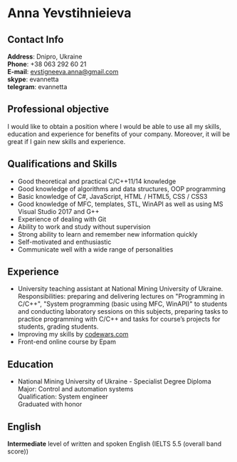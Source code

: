 # Anna Yevstihnieieva
## Contact Info
**Address**: Dnipro, Ukraine </br>
**Phone**: +38 063 292 60 21 </br>
**E-mail**: evstigneeva.anna@gmail.com </br>
**skype**: evannetta </br>
**telegram**: evannetta </br>
## Professional objective
I would like to obtain a position where I would be able to use all my skills, education and experience for
benefits of your company. Moreover, it will be great if I gain new skills and experience.
## Qualifications and Skills
  * Good theoretical and practical C/C++11/14 knowledge
  * Good knowledge of algorithms and data structures, OOP programming 
  * Basic knowledge of C#, JavaScript, HTML / HTML5, CSS / CSS3
  * Good knowledge of MFC, templates, STL, WinAPI  as well as using MS Visual Studio 2017 and G++
  * Experience of dealing with Git
  * Ability to work and study without supervision
  * Strong ability to learn and remember new information quickly
  * Self-motivated and enthusiastic
  * Communicate well with a wide range of personalities
## Experience
  * University teaching assistant at National Mining University of Ukraine.
      Responsibilities: preparing and delivering lectures on "Programming in C/C++",
      "System programming (basic using MFC, WinAPI)" to students and
      conducting laboratory sessions on this subjects, preparing tasks to practice
      programming with C/C++ and tasks for course’s projects for students, grading students.
  * Improving my skills by [codewars.com](https://www.codewars.com/users/evannetta) 
  * Front-end online course by Epam
## Education
  * National Mining University of Ukraine - Specialist Degree Diploma </br>
      Major: Control and automation systems </br>
      Qualification: System engineer </br>
      Graduated with honor
## English
  **Intermediate** level of written and spoken English (IELTS 5.5 (overall band score))
